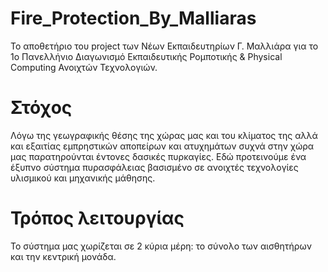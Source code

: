 # Fire_Protection_By_Malliaras

Το αποθετήριο του project των Νέων Εκπαιδευτηρίων Γ. Μαλλιάρα για το 1ο Πανελλήνιο Διαγωνισμό Εκπαιδευτικής Ρομποτικής & Physical Computing Ανοιχτών Τεχνολογιών.

# Στόχος
Λόγω της γεωγραφικής θέσης της χώρας μας και του κλίματος της αλλά και εξαιτίας εμπρηστικών αποπείρων και ατυχημάτων συχνά στην χώρα μας παρατηρούνται έντονες δασικές πυρκαγίες. Εδώ προτεινούμε ένα έξυπνο σύστημα πυρασφάλειας βασισμένο σε ανοιχτές τεχνολογίες υλισμικού και μηχανικής μάθησης.

# Τρόπος λειτουργίας
Το σύστημα μας χωρίζεται σε 2 κύρια μέρη: το σύνολο των αισθητήρων και την κεντρική μονάδα.




